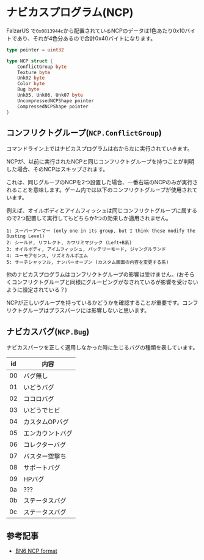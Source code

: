 # ナビカスプログラム(NCP)

FalzarUS で`0x0813944c`から配置されているNCPのデータは1色あたり0x10バイトであり、それが4色分あるので合計0x40バイトになります。

```go
type pointer = uint32

type NCP struct {
    ConflictGroup byte
    Texture byte
    Unk02 byte
    Color byte
    Bug byte
    Unk05, Unk06, Unk07 byte
    UncompressedNCPShape pointer
    CompressedNCPShape pointer
}
```

## コンフリクトグループ(`NCP.ConflictGroup`)

コマンドライン上ではナビカスプログラムは右から左に実行されていきます。

NCPが、以前に実行されたNCPと同じコンフリクトグループを持つことが判明した場合、そのNCPはスキップされます。

これは、同じグループのNCPを2つ設置した場合、一番右端のNCPのみが実行されることを意味します。ゲーム内では以下のコンフリクトグループが使用されています。

例えば、オイルボディとアイムフィッシュは同じコンフリクトグループに属するので2つ配置して実行してもどちらか1つの効果しか適用されません。

```
1: スーパーアーマー (only one in its group, but I think these modify the Busting Level)
2: シールド, リフレクト, カワリミマジック (Left+B系)
3: オイルボディ, アイムフィッシュ, バッテリーモード, ジャングルランド
4: ユーモアセンス, リズミカルポエム
5: サーチシャッフル, ナンバーオープン (カスタム画面の内容を変更する系)
```

他のナビカスプログラムはコンフリクトグループの影響は受けません。(おそらくコンフリクトグループと同様にグルーピングがなされているが影響を受けないように設定されている？)

NCPが正しいグループを持っているかどうかを確認することが重要です。コンフリクトグループはプラスパーツには影響しないと思います。

## ナビカスバグ(`NCP.Bug`)

ナビカスパーツを正しく適用しなかった時に生じるバグの種類を表しています。

 id | 内容
 -- | -- 
 00 | バグ無し
 01 | いどうバグ
 02 | ココロバグ
 03 | いどうでヒビ
 04 | カスタムOPバグ
 05 | エンカウントバグ
 06 | コレクターバグ
 07 | バスター空撃ち
 08 | サポートバグ
 09 | HPバグ
 0a | ???
 0b | ステータスバグ
 0c | ステータスバグ

## 参考記事

- [BN6 NCP format](https://forums.therockmanexezone.com/bn6-ncp-format-t5257.html)

